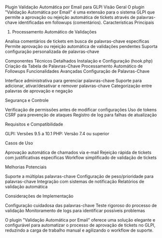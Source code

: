 Plugin Validação Automática por Email para GLPI
Visão Geral
O plugin "Validação Automática por Email" é uma extensão para o sistema GLPI que permite a aprovação ou rejeição automática de tickets através de palavras-chave identificadas em followups (comentários).
Características Principais
1. Processamento Automático de Validações

Analisa comentários de tickets em busca de palavras-chave específicas
Permite aprovação ou rejeição automática de validações pendentes
Suporta configuração personalizada de palavras-chave

Componentes Técnicos Detalhados
Instalação e Configuração (hook.php)
Criação da Tabela de Palavras-Chave
Processamento Automático de Followups
Funcionalidades Avançadas
Configuração de Palavras-Chave

Interface administrativa para gerenciar palavras-chave
Suporte para adicionar, ativar/desativar e remover palavras-chave
Categorização entre palavras de aprovação e negação

Segurança e Controle

Verificação de permissões antes de modificar configurações
Uso de tokens CSRF para prevenção de ataques
Registro de log para falhas de atualização

Requisitos e Compatibilidade

GLPI: Versões 9.5 a 10.1
PHP: Versão 7.4 ou superior

Casos de Uso

Aprovação automática de chamados via e-mail
Rejeição rápida de tickets com justificativas específicas
Workflow simplificado de validação de tickets

Melhorias Potenciais

Suporte a múltiplas palavras-chave
Configuração de peso/prioridade para palavras-chave
Integração com sistemas de notificação
Relatórios de validação automática

Considerações de Implementação

Configuração cuidadosa das palavras-chave
Teste rigoroso do processo de validação
Monitoramento de logs para identificar possíveis problemas

O plugin "Validação Automática por Email" oferece uma solução elegante e configurável para automatizar o processo de aprovação de tickets no GLPI, reduzindo a carga de trabalho manual e agilizando o workflow de suporte.
